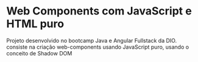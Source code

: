 # Web Components com JavaScript e HTML puro
Projeto desenvolvido no bootcamp Java e Angular Fullstack da DIO. consiste na criação web-components usando JavaScript puro, usando o conceito de Shadow DOM
